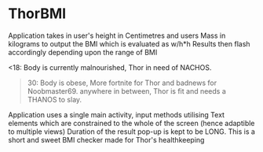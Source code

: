 # ThorBMI

Application takes in user's height in Centimetres and users Mass in kilograms to 
output the BMI which is evaluated as w/h*h
Results then flash accordingly depending upon the range of BMI

<18: Body is currently malnourished, Thor in need of NACHOS. 
>30: Body is obese, More fortnite for Thor and badnews for Noobmaster69.
anywhere in between, Thor is fit and needs a THANOS to slay.

Application uses a single main activity, input methods utilising Text elements which 
are constrained to the whole of the screen (hence adaptible to multiple views)
Duration of the result pop-up is kept to be LONG.
This is a short and sweet BMI checker made for Thor's healthkeeping
